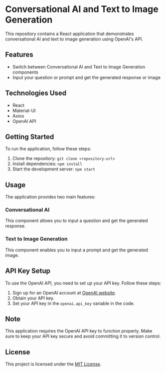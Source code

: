 # Conversational AI and Text to Image Generation

This repository contains a React application that demonstrates conversational AI and text to image generation using OpenAI's API.

## Features

- Switch between Conversational AI and Text to Image Generation components
- Input your question or prompt and get the generated response or image

## Technologies Used

- React
- Material-UI
- Axios
- OpenAI API

## Getting Started

To run the application, follow these steps:

1. Clone the repository: `git clone <repository-url>`
2. Install dependencies: `npm install`
3. Start the development server: `npm start`

## Usage

The application provides two main features:

### Conversational AI

This component allows you to input a question and get the generated response.

### Text to Image Generation

This component enables you to input a prompt and get the generated image.

## API Key Setup

To use the OpenAI API, you need to set up your API key. Follow these steps:

1. Sign up for an OpenAI account at [OpenAI website](https://openai.com).
2. Obtain your API key.
3. Set your API key in the `openai.api_key` variable in the code.

## Note

This application requires the OpenAI API key to function properly. Make sure to keep your API key secure and avoid committing it to version control.

## License

This project is licensed under the [MIT License](LICENSE).
